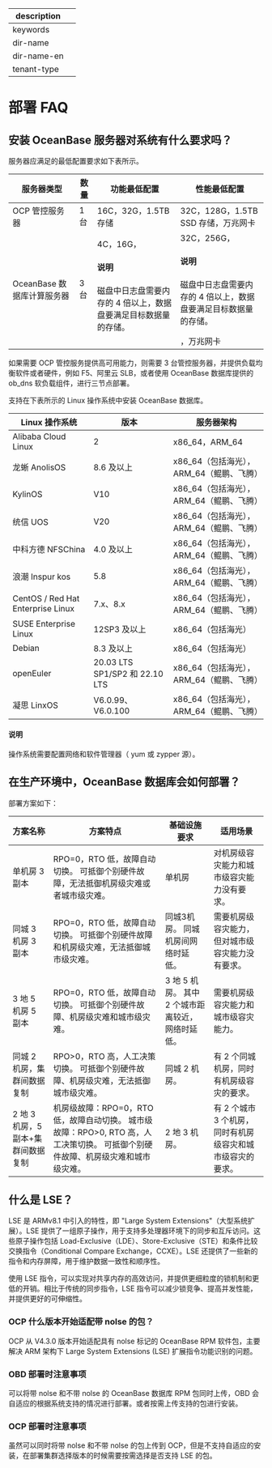 |description||
|---|---|
|keywords||
|dir-name||
|dir-name-en||
|tenant-type||

# 部署 FAQ

## 安装 OceanBase 服务器对系统有什么要求吗？

服务器应满足的最低配置要求如下表所示。

| **服务器类型** | **数量** | **功能最低配置** | **性能最低配置** |
| --- | --- | --- | --- |
| OCP 管控服务器 | 1台 | 16C，32G，1.5TB 存储 | 32C，128G，1.5TB SSD 存储，万兆网卡 |
| OceanBase 数据库计算服务器 | 3台 | 4C，16G，<main id="notice" type='explain'><h4>说明</h4><p>磁盘中日志盘需要内存的 4 倍以上，数据盘要满足目标数据量的存储。</p></main> | 32C，256G，<main id="notice" type='explain'><h4>说明</h4><p>磁盘中日志盘需要内存的 4 倍以上，数据盘要满足目标数据量的存储。</p></main>，万兆网卡 |

如果需要 OCP 管控服务提供高可用能力，则需要 3 台管控服务器，并提供负载均衡软件或者硬件，例如 F5、阿里云 SLB，或者使用 OceanBase 数据库提供的 ob_dns 软负载组件，进行三节点部署。

支持在下表所示的 Linux 操作系统中安装 OceanBase 数据库。

|       Linux 操作系统      |    版本   |             服务器架构         |
|-------------------------|-----------|-------------------------------|
| Alibaba Cloud Linux     | 2   | x86_64，ARM_64 |
| 龙蜥 AnolisOS           | 8.6 及以上   | x86_64（包括海光），ARM_64（鲲鹏、飞腾）|
| KylinOS                 | V10         | x86_64（包括海光），ARM_64（鲲鹏、飞腾） |
| 统信 UOS                | V20         | x86_64（包括海光），ARM_64（鲲鹏、飞腾）|
| 中科方德 NFSChina        | 4.0 及以上  | x86_64（包括海光），ARM_64（鲲鹏、飞腾）|
| 浪潮 Inspur kos          | 5.8        | x86_64（包括海光），ARM_64（鲲鹏、飞腾）|
| CentOS / Red Hat Enterprise Linux | 7.x、8.x | x86_64（包括海光），ARM_64（鲲鹏、飞腾）|
| SUSE Enterprise Linux     | 12SP3 及以上 | x86_64（包括海光）|
| Debian                    | 8.3 及以上   | x86_64（包括海光）|
| openEuler                | 20.03 LTS SP1/SP2 和 22.10 LTS | x86_64（包括海光），ARM_64（鲲鹏、飞腾）|
| 凝思 LinxOS | V6.0.99、V6.0.100 | x86_64（包括海光），ARM_64（鲲鹏、飞腾） |

<main id="notice" type='explain'>
  <h4>说明</h4>
  <p>操作系统需要配置网络和软件管理器（ yum 或 zypper 源）。</p>
</main>

## 在生产环境中，OceanBase 数据库会如何部署？

部署方案如下：

| **方案名称** | **方案特点** | **基础设施要求** | **适用场景** |
| --- | --- | --- | --- |
| 单机房 3 副本 | RPO=0，RTO 低，故障自动切换。 可抵御个别硬件故障，无法抵御机房级灾难或者城市级灾难。 | 单机房 | 对机房级容灾能力和城市级容灾能力没有要求。 |
|  同城 3 机房 3 副本 | RPO=0，RTO 低，故障自动切换。 可抵御个别硬件故障和机房级灾难，无法抵御城市级灾难。 | 同城3机房。 同城机房间网络时延低。 | 需要机房级容灾能力，但对城市级容灾能力没有要求。 |
| 3 地 5 机房 5 副本 | RPO=0，RTO 低，故障自动切换。 可抵御个别硬件故障、机房级灾难和城市级灾难。 | 3 地 5 机房。 其中 2 个城市距离较近，网络时延低。 | 需要机房级容灾能力和城市级容灾能力。 |
| 同城 2 机房，集群间数据复制 | RPO>0，RTO 高，人工决策切换。 可抵御个别硬件故障、机房级灾难，无法抵御城市级灾难。 | 同城 2 机房。 | 有 2 个同城机房，同时有机房级容灾的要求。 |
| 2 地 3 机房，5 副本+集群间数据复制 | 机房级故障：RPO=0，RTO 低，故障自动切换。 城市级故障：RPO>0, RTO 高，人工决策切换。 可抵御个别硬件故障、机房级灾难和城市级灾难。 | 2 地 3 机房。 | 有 2 个城市 3 个机房，同时有机房级容灾和城市级容灾的要求。 |

## 什么是 LSE？

LSE 是 ARMv8.1 中引入的特性，即 "Large System Extensions"（大型系统扩展）。LSE 提供了一组原子操作，用于支持多处理器环境下的同步和互斥访问。这些原子操作包括 Load-Exclusive（LDE）、Store-Exclusive（STE）和条件比较交换指令（Conditional Compare Exchange，CCXE）。LSE 还提供了一些新的指令和内存屏障，用于维护数据一致性和顺序性。

使用 LSE 指令，可以实现对共享内存的高效访问，并提供更细粒度的锁机制和更低的开销。相比于传统的同步指令，LSE 指令可以减少锁竞争、提高并发性能，并提供更好的可伸缩性。

### OCP 什么版本开始适配带 nolse 的包？

OCP 从 V4.3.0 版本开始适配具有 nolse 标记的 OceanBase RPM 软件包，主要解决 ARM 架构下 Large System Extensions (LSE) 扩展指令功能识别的问题。

### OBD 部署时注意事项

可以将带 nolse 和不带 nolse 的 OceanBase 数据库 RPM 包同时上传，OBD 会自适应的根据系统支持的情况进行部署。或者按需上传支持的包进行安装。

### OCP 部署时注意事项

虽然可以同时将带 nolse 和不带 nolse 的包上传到 OCP，但是不支持自适应的安装，在部署集群选择版本的时候需要按需选择是否支持 LSE 的包。
